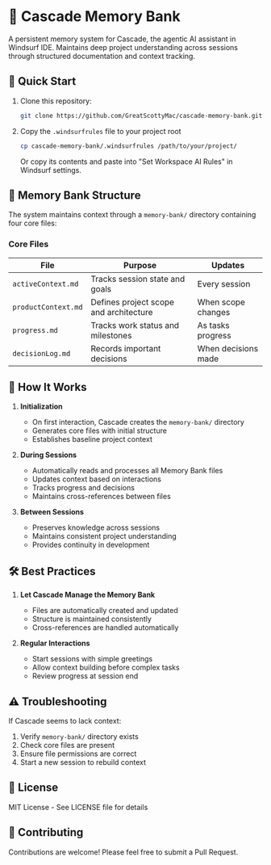 # 🧠 Cascade Memory Bank

A persistent memory system for Cascade, the agentic AI assistant in Windsurf IDE. Maintains deep project understanding across sessions through structured documentation and context tracking.

## 🚀 Quick Start

1. Clone this repository:
   ```bash
   git clone https://github.com/GreatScottyMac/cascade-memory-bank.git
   ```

2. Copy the `.windsurfrules` file to your project root
   ```bash
   cp cascade-memory-bank/.windsurfrules /path/to/your/project/
   ```

   Or copy its contents and paste into "Set Workspace AI Rules" in Windsurf settings.

## 📁 Memory Bank Structure

The system maintains context through a `memory-bank/` directory containing four core files:

### Core Files

| File | Purpose | Updates |
|------|---------|---------|
| `activeContext.md` | Tracks session state and goals | Every session |
| `productContext.md` | Defines project scope and architecture | When scope changes |
| `progress.md` | Tracks work status and milestones | As tasks progress |
| `decisionLog.md` | Records important decisions | When decisions made |

## 🔄 How It Works

1. **Initialization**
   - On first interaction, Cascade creates the `memory-bank/` directory
   - Generates core files with initial structure
   - Establishes baseline project context

2. **During Sessions**
   - Automatically reads and processes all Memory Bank files
   - Updates context based on interactions
   - Tracks progress and decisions
   - Maintains cross-references between files

3. **Between Sessions**
   - Preserves knowledge across sessions
   - Maintains consistent project understanding
   - Provides continuity in development

## 🛠️ Best Practices

1. **Let Cascade Manage the Memory Bank**
   - Files are automatically created and updated
   - Structure is maintained consistently
   - Cross-references are handled automatically

2. **Regular Interactions**
   - Start sessions with simple greetings
   - Allow context building before complex tasks
   - Review progress at session end

## ⚠️ Troubleshooting

If Cascade seems to lack context:
1. Verify `memory-bank/` directory exists
2. Check core files are present
3. Ensure file permissions are correct
4. Start a new session to rebuild context

## 📝 License

MIT License - See LICENSE file for details

## 🤝 Contributing

Contributions are welcome! Please feel free to submit a Pull Request.
